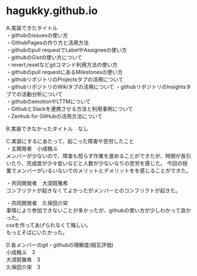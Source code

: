 # hagukky.github.io


A.実装できたタイトル  
・githubのissuesの使い方  
・GithubPagesの作り方と活用方法  
・githubのpull requestでLabelやAssigneeの使い方  
・githubのGistの使い方について  
・revert,resetなどgitコマンド利用方法の使い方  
・githubのpull requestにあるMilestonesの使い方  
・githubリポジトリのProjectsタブの活用について  
・githubリポジトリのWikiタブの活用について
・githubリポジトリのInsightsタブでの活動分析について  
・githubのemotionやLTTMについて  
・GithubとSlackを連携させる方法と利用事例について  
・Zenhub for GitHubの活用方法について  
  
B.実装できなかったタイトル　なし 
  
C.実装にするにあたって、起こった障害や苦労したこと  
・主開発者　小成楓斗  
メンバーが少ないので、障害も怒らず作業を進めることができたが、時間が長引いたり、完成度が少々低いなどと人数が少ないなりの苦労を感じた。
今回の授業でメンバーがいるいないでのメリットとデメリットをを感じることができた。
  
・共同開発者　大須賀雅希  
コンフリクトが起きなくてよかったがメンバーとのコンフリクトが起きた。  
  
・共同開発者　久保田介栄  
事情により参加できないことが多かったが、githubの使い方が少しわかって良かった。  
cssを作ってあげられなくて悔しい。  
もっとそばにいたかった。  
  
D.各メンバーのgit・githubの理解度(相互評価)  
小成楓斗　3  
大須賀雅希　3  
久保田介栄　3  

